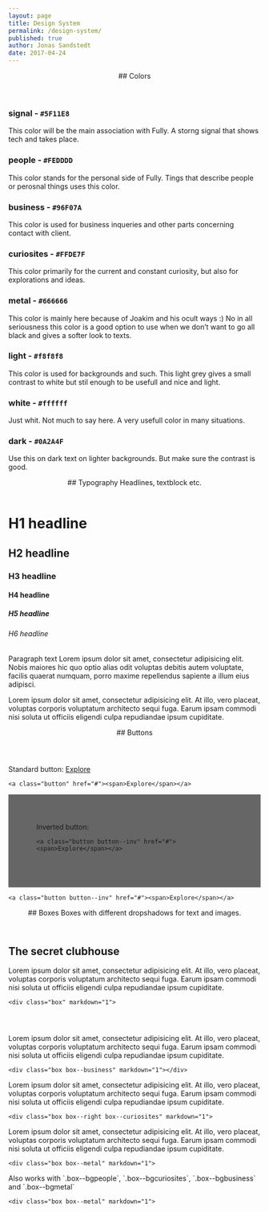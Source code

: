 ```yaml
---
layout: page
title: Design System
permalink: /design-system/
published: true
author: Jonas Sandstedt
date: 2017-04-24
---
```


<header class="ds-header" markdown='1'>
## Colors
</header>

<div class="ds-dot c-signal-bg"></div>

### signal - `#5F11E8`

This color will be the main association with Fully. A storng signal that shows tech and takes place.


<div class="ds-dot c-people-bg"></div>

### people - `#FEDDDD`

This color stands for the personal side of Fully. Tings that describe people or perosnal things uses this color.


<div class="ds-dot c-business-bg"></div>

### business - `#96F07A`

This color is used for business inqueries and other parts concerning contact with client.


<div class="ds-dot c-curiosites-bg"></div>

### curiosites - `#FFDE7F`

This color primarily for the current and constant curiosity, but also for explorations and ideas.


<div class="ds-dot c-metal-bg"></div>

### metal - `#666666`

This color is mainly here because of Joakim and his ocult ways :) No in all seriousness this color is a good option to use when we don’t want to go all black and gives a softer look to texts.


<div class="ds-dot ds-dot--shadow c-light-bg"></div>

### light - `#f8f8f8`

This color is used for backgrounds and such. This light grey gives a small contrast to white but stil enough to be usefull and nice and light.


<div class="ds-dot ds-dot--shadow c-white-bg"></div>

### white - `#ffffff`

Just whit. Not much to say here. A very usefull color in many situations.


<div class="ds-dot c-dark-bg"></div>

### dark - `#0A2A4F`

Use this on dark text on lighter backgrounds. But make sure the contrast is good.




<header class="ds-header" markdown='1'>
## Typography
Headlines, textblock etc.
</header>

# H1 headline

## H2 headline

### H3 headline

#### H4 headline

##### H5 headline

###### H6 headline

Paragraph text Lorem ipsum dolor sit amet, consectetur adipisicing elit. Nobis maiores hic quo optio alias odit voluptas debitis autem voluptate, facilis quaerat numquam, porro maxime repellendus sapiente a illum eius adipisci.

Lorem ipsum dolor sit amet, consectetur adipisicing elit. At illo, vero placeat, voluptas corporis voluptatum architecto sequi fuga. Earum ipsam commodi nisi soluta ut officiis eligendi culpa repudiandae ipsum cupiditate.

<header class="ds-header" markdown='1'>
## Buttons
</header>

Standard button:
<a class="button" href="#"><span>Explore</span></a>

```<a class="button" href="#"><span>Explore</span></a>```

<div style="background: #666666; padding: 4em">
    Inverted button:

    <a class="button button--inv" href="#"><span>Explore</span></a>

</div>

```<a class="button button--inv" href="#"><span>Explore</span></a>```

<header class="ds-header" markdown='1'>
## Boxes
Boxes with different dropshadows for text and images.
</header>

<div class="box" markdown="1">

## The secret clubhouse
Lorem ipsum dolor sit amet, consectetur adipisicing elit. At illo, vero placeat, voluptas corporis voluptatum architecto sequi fuga. Earum ipsam commodi nisi soluta ut officiis eligendi culpa repudiandae ipsum cupiditate.

```<div class="box" markdown="1">```

</div>

<div class="box box--right box--people" markdown="1" style="background-image:url(http://placekitten.com/g/1920/600); color:white">

```<div class="box box--right box--people" markdown="1" style="background-image:url(http://placekitten.com/g/1920/600)">```
</div>

<div class="box box--business" markdown="1">
Lorem ipsum dolor sit amet, consectetur adipisicing elit. At illo, vero placeat, voluptas corporis voluptatum architecto sequi fuga. Earum ipsam commodi nisi soluta ut officiis eligendi culpa repudiandae ipsum cupiditate.

```<div class="box box--business" markdown="1"></div>```
</div>

<div class="box box--right box--curiosites" markdown="1">
Lorem ipsum dolor sit amet, consectetur adipisicing elit. At illo, vero placeat, voluptas corporis voluptatum architecto sequi fuga. Earum ipsam commodi nisi soluta ut officiis eligendi culpa repudiandae ipsum cupiditate.

```<div class="box box--right box--curiosites" markdown="1">```
</div>

<div class="box box--metal" markdown="1">
Lorem ipsum dolor sit amet, consectetur adipisicing elit. At illo, vero placeat, voluptas corporis voluptatum architecto sequi fuga. Earum ipsam commodi nisi soluta ut officiis eligendi culpa repudiandae ipsum cupiditate.

```<div class="box box--metal" markdown="1">```
</div>

<div class="box box--bgsignal" markdown="1">
Also works with `.box--bgpeople`, `.box--bgcuriosites`, `.box--bgbusiness` and  `.box--bgmetal`

```<div class="box box--metal" markdown="1">```
</div>

<br><br><br>